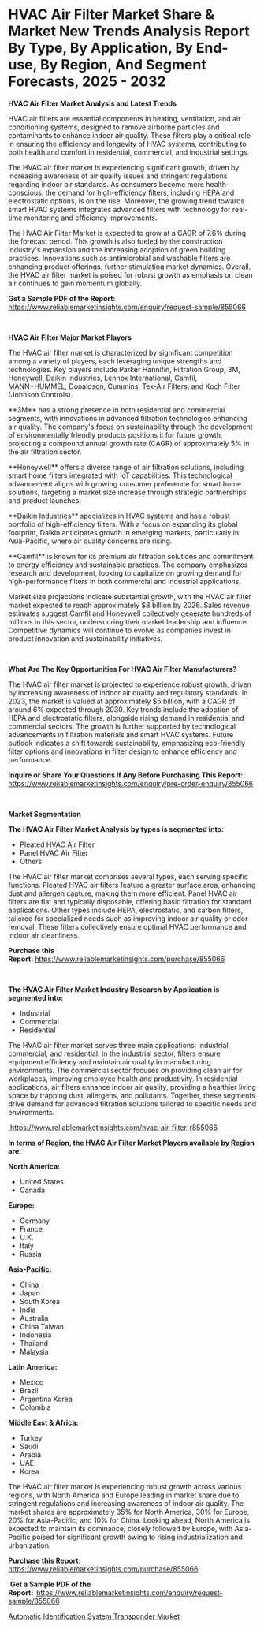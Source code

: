<p><h1>HVAC Air Filter Market Share & Market New Trends Analysis Report By Type, By Application, By End-use, By Region, And Segment Forecasts, 2025 - 2032</h1></p><p><strong>HVAC Air Filter Market Analysis and Latest Trends</strong></p>
<p><p>HVAC air filters are essential components in heating, ventilation, and air conditioning systems, designed to remove airborne particles and contaminants to enhance indoor air quality. These filters play a critical role in ensuring the efficiency and longevity of HVAC systems, contributing to both health and comfort in residential, commercial, and industrial settings.</p><p>The HVAC air filter market is experiencing significant growth, driven by increasing awareness of air quality issues and stringent regulations regarding indoor air standards. As consumers become more health-conscious, the demand for high-efficiency filters, including HEPA and electrostatic options, is on the rise. Moreover, the growing trend towards smart HVAC systems integrates advanced filters with technology for real-time monitoring and efficiency improvements.</p><p>The HVAC Air Filter Market is expected to grow at a CAGR of 7.6% during the forecast period. This growth is also fueled by the construction industry's expansion and the increasing adoption of green building practices. Innovations such as antimicrobial and washable filters are enhancing product offerings, further stimulating market dynamics. Overall, the HVAC air filter market is poised for robust growth as emphasis on clean air continues to gain momentum globally.</p></p>
<p><strong>Get a Sample PDF of the Report:&nbsp;</strong> <a href="https://www.reliablemarketinsights.com/enquiry/request-sample/855066?utm_campaign=3507&utm_medium=2&utm_source=Github&utm_content=ia&utm_term=08042025&utm_id=hvac-air-filter">https://www.reliablemarketinsights.com/enquiry/request-sample/855066</a></p>
<p>&nbsp;</p>
<p><strong>HVAC Air Filter Major Market Players</strong></p>
<p><p>The HVAC air filter market is characterized by significant competition among a variety of players, each leveraging unique strengths and technologies. Key players include Parker Hannifin, Filtration Group, 3M, Honeywell, Daikin Industries, Lennox International, Camfil, MANN+HUMMEL, Donaldson, Cummins, Tex-Air Filters, and Koch Filter (Johnson Controls).</p><p>**3M** has a strong presence in both residential and commercial segments, with innovations in advanced filtration technologies enhancing air quality. The company's focus on sustainability through the development of environmentally friendly products positions it for future growth, projecting a compound annual growth rate (CAGR) of approximately 5% in the air filtration sector.</p><p>**Honeywell** offers a diverse range of air filtration solutions, including smart home filters integrated with IoT capabilities. This technological advancement aligns with growing consumer preference for smart home solutions, targeting a market size increase through strategic partnerships and product launches.</p><p>**Daikin Industries** specializes in HVAC systems and has a robust portfolio of high-efficiency filters. With a focus on expanding its global footprint, Daikin anticipates growth in emerging markets, particularly in Asia-Pacific, where air quality concerns are rising.</p><p>**Camfil** is known for its premium air filtration solutions and commitment to energy efficiency and sustainable practices. The company emphasizes research and development, looking to capitalize on growing demand for high-performance filters in both commercial and industrial applications.</p><p>Market size projections indicate substantial growth, with the HVAC air filter market expected to reach approximately $8 billion by 2026. Sales revenue estimates suggest Camfil and Honeywell collectively generate hundreds of millions in this sector, underscoring their market leadership and influence. Competitive dynamics will continue to evolve as companies invest in product innovation and sustainability initiatives.</p></p>
<p>&nbsp;</p>
<p><strong>What Are The Key Opportunities For HVAC Air Filter Manufacturers?</strong></p>
<p><p>The HVAC air filter market is projected to experience robust growth, driven by increasing awareness of indoor air quality and regulatory standards. In 2023, the market is valued at approximately $5 billion, with a CAGR of around 6% expected through 2030. Key trends include the adoption of HEPA and electrostatic filters, alongside rising demand in residential and commercial sectors. The growth is further supported by technological advancements in filtration materials and smart HVAC systems. Future outlook indicates a shift towards sustainability, emphasizing eco-friendly filter options and innovations in filter design to enhance efficiency and performance.</p></p>
<p><strong>Inquire or Share Your Questions If Any Before Purchasing This Report:</strong> <a href="https://www.reliablemarketinsights.com/enquiry/pre-order-enquiry/855066?utm_campaign=3507&utm_medium=2&utm_source=Github&utm_content=ia&utm_term=08042025&utm_id=hvac-air-filter">https://www.reliablemarketinsights.com/enquiry/pre-order-enquiry/855066</a></p>
<p>&nbsp;</p>
<p><strong>Market Segmentation</strong></p>
<p><strong>The HVAC Air Filter Market Analysis by types is segmented into:</strong></p>
<p><ul><li>Pleated HVAC Air Filter</li><li>Panel HVAC Air Filter</li><li>Others</li></ul></p>
<p><p>The HVAC air filter market comprises several types, each serving specific functions. Pleated HVAC air filters feature a greater surface area, enhancing dust and allergen capture, making them more efficient. Panel HVAC air filters are flat and typically disposable, offering basic filtration for standard applications. Other types include HEPA, electrostatic, and carbon filters, tailored for specialized needs such as improving indoor air quality or odor removal. These filters collectively ensure optimal HVAC performance and indoor air cleanliness.</p></p>
<p><strong>Purchase this Report:&nbsp;</strong><a href="https://www.reliablemarketinsights.com/purchase/855066?utm_campaign=3507&utm_medium=2&utm_source=Github&utm_content=ia&utm_term=08042025&utm_id=hvac-air-filter">https://www.reliablemarketinsights.com/purchase/855066</a></p>
<p>&nbsp;</p>
<p><strong>The HVAC Air Filter Market Industry Research by Application is segmented into:</strong></p>
<p><ul><li>Industrial</li><li>Commercial</li><li>Residential</li></ul></p>
<p><p>The HVAC air filter market serves three main applications: industrial, commercial, and residential. In the industrial sector, filters ensure equipment efficiency and maintain air quality in manufacturing environments. The commercial sector focuses on providing clean air for workplaces, improving employee health and productivity. In residential applications, air filters enhance indoor air quality, providing a healthier living space by trapping dust, allergens, and pollutants. Together, these segments drive demand for advanced filtration solutions tailored to specific needs and environments.</p></p>
<p><a href="https://www.reliablemarketinsights.com/hvac-air-filter-r855066?utm_campaign=3507&utm_medium=2&utm_source=Github&utm_content=ia&utm_term=08042025&utm_id=hvac-air-filter">&nbsp;https://www.reliablemarketinsights.com/hvac-air-filter-r855066</a></p>
<p><strong>In terms of Region, the HVAC Air Filter Market Players available by Region are:</strong></p>
<p>
    <p> <strong> North America: </strong>
        <ul>
            <li>United States</li>
            <li>Canada</li>
        </ul>
        </p> 
    <p> <strong> Europe: </strong>
        <ul>
            <li>Germany</li>
            <li>France</li>
            <li>U.K.</li>
            <li>Italy</li>
            <li>Russia</li>
        </ul>
        </p> 
    <p> <strong> Asia-Pacific: </strong>
        <ul>
            <li>China</li>
            <li>Japan</li>
            <li>South Korea</li>
            <li>India</li>
            <li>Australia</li>
            <li>China Taiwan</li>
            <li>Indonesia</li>
            <li>Thailand</li>
            <li>Malaysia</li>
        </ul>
        </p> 
    <p> <strong> Latin America: </strong>
        <ul>
            <li>Mexico</li>
            <li>Brazil</li>
            <li>Argentina Korea</li>
            <li>Colombia</li>
        </ul>
        </p> 
    <p> <strong> Middle East & Africa: </strong>
        <ul>
            <li>Turkey</li>
            <li>Saudi</li>
            <li>Arabia</li>
            <li>UAE</li>
            <li>Korea</li>
        </ul>
    </p>
    </p>
<p><p>The HVAC air filter market is experiencing robust growth across various regions, with North America and Europe leading in market share due to stringent regulations and increasing awareness of indoor air quality. The market shares are approximately 35% for North America, 30% for Europe, 20% for Asia-Pacific, and 10% for China. Looking ahead, North America is expected to maintain its dominance, closely followed by Europe, with Asia-Pacific poised for significant growth owing to rising industrialization and urbanization.</p></p>
<p><strong>Purchase this Report: </strong><a href="https://www.reliablemarketinsights.com/purchase/855066?utm_campaign=3507&utm_medium=2&utm_source=Github&utm_content=ia&utm_term=08042025&utm_id=hvac-air-filter">https://www.reliablemarketinsights.com/purchase/855066</a></p>
<p>&nbsp;<strong>Get a Sample PDF of the Report:&nbsp;&nbsp;</strong><a href="https://www.reliablemarketinsights.com/enquiry/request-sample/855066?utm_campaign=3507&utm_medium=2&utm_source=Github&utm_content=ia&utm_term=08042025&utm_id=hvac-air-filter">https://www.reliablemarketinsights.com/enquiry/request-sample/855066</a></p>
<p><strong></strong></p>
<p><p><a href="https://github.com/gackesaizaze/Market-Research-Report-List-1/blob/main/automatic-identification-system-transponder-market.md?utm_campaign=3507&utm_medium=2&utm_source=Github&utm_content=ia&utm_term=08042025&utm_id=hvac-air-filter">Automatic Identification System Transponder Market</a></p></p>